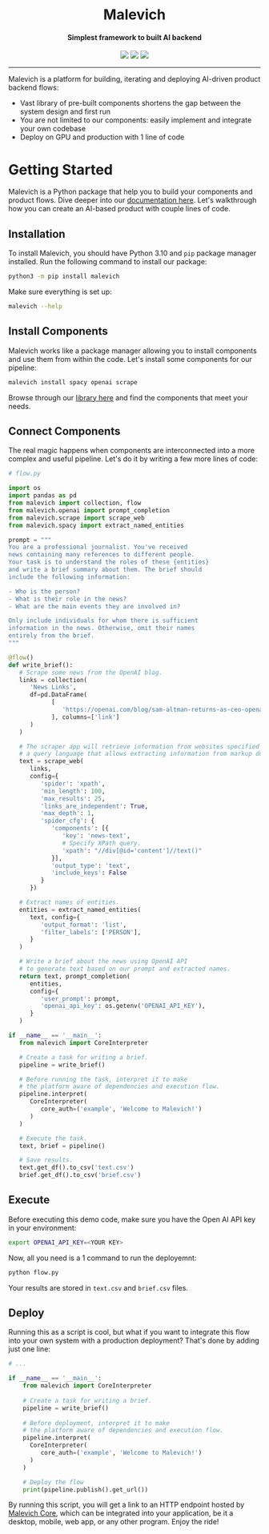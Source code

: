 <div align="center">
    <h1>Malevich</h1>
    <h4>Simplest framework to built AI backend</h4>
    <a href="https://docs.malevich.ai"><img src="https://malevich-cdn.s3.amazonaws.com/github/github_readme_docs.svg"/></a>
    <a href="https://github.com/malevichAI/malevich-library"><img src="https://malevich-cdn.s3.amazonaws.com/github/github_readme_library.svg"/></a>
    <a href="https://docs.malevich.ai"><img src="https://malevich-cdn.s3.amazonaws.com/github/github_readme_try.svg"/></a>
</div>

---

Malevich is a platform for building, iterating and deploying AI-driven product backend flows:

- Vast library of pre-built components shortens the gap between the system design and first run
- You are not limited to our components: easily implement and integrate your own codebase
- Deploy on GPU and production with 1 line of code

# Getting Started

Malevich is a Python package that help you to build your components and product flows. Dive deeper into our [documentation here](https://docs.malevich.ai). Let's walkthrough how you can create an AI-based product with couple lines of code.

## Installation

To install Malevich, you should have Python 3.10 and `pip` package manager installed. Run the following command to install our package:

```bash
python3 -m pip install malevich
```

Make sure everything is set up:

```bash
malevich --help
```

## Install Components

Malevich works like a package manager allowing you to install components and use them from within the code. Let's install some components for our pipeline:

```bash
malevich install spacy openai scrape
```

Browse through our [library here](https://space.malevich.ai/workspace?tab=public&filter=app) and find the components that meet your needs.

## Connect Components

The real magic happens when components are interconnected into a more complex and useful pipeline. Let's do it by writing a few more lines of code:

```python
# flow.py

import os
import pandas as pd
from malevich import collection, flow
from malevich.openai import prompt_completion
from malevich.scrape import scrape_web
from malevich.spacy import extract_named_entities

prompt = """
You are a professional journalist. You've received
news containing many references to different people.
Your task is to understand the roles of these {entities}
and write a brief summary about them. The brief should
include the following information:

- Who is the person?
- What is their role in the news?
- What are the main events they are involved in?

Only include individuals for whom there is sufficient
information in the news. Otherwise, omit their names
entirely from the brief.
"""

@flow()
def write_brief():
   # Scrape some news from the OpenAI blog.
   links = collection(
      'News Links',
      df=pd.DataFrame(
            [
               'https://openai.com/blog/sam-altman-returns-as-ceo-openai-has-a-new-initial-board',
            ], columns=['link']
      )
   )

   # The scraper app will retrieve information from websites specified by XPath —
   # a query language that allows extracting information from markup documents.
   text = scrape_web(
      links,
      config={
         'spider': 'xpath',
         'min_length': 100,
         'max_results': 25,
         'links_are_independent': True,
         'max_depth': 1,
         'spider_cfg': {
            'components': [{
               'key': 'news-text',
               # Specify XPath query.
               'xpath': "//div[@id='content']//text()"
            }],
            'output_type': 'text',
            'include_keys': False
         }
      })

   # Extract names of entities.
   entities = extract_named_entities(
      text, config={
         'output_format': 'list',
         'filter_labels': ['PERSON'],
      }
   )

   # Write a brief about the news using OpenAI API
   # to generate text based on our prompt and extracted names.
   return text, prompt_completion(
      entities,
      config={
         'user_prompt': prompt,
         'openai_api_key': os.getenv('OPENAI_API_KEY'),
      }
   )

if __name__ == '__main__':
   from malevich import CoreInterpreter

   # Create a task for writing a brief.
   pipeline = write_brief()

   # Before running the task, interpret it to make
   # the platform aware of dependencies and execution flow.
   pipeline.interpret(
      CoreInterpreter(
         core_auth=('example', 'Welcome to Malevich!')
      )
   )

   # Execute the task.
   text, brief = pipeline()

   # Save results.
   text.get_df().to_csv('text.csv')
   brief.get_df().to_csv('brief.csv')

```

## Execute

Before executing this demo code, make sure you have the Open AI API key in your environment:

```bash
export OPENAI_API_KEY=<YOUR KEY>
```

Now, all you need is a 1 command to run the deployemnt:

```bash
python flow.py
```
Your results are stored in `text.csv` and `brief.csv` files.

## Deploy

Running this as a script is cool, but what if you want to integrate this flow into your own system with a production deployment? That's done by adding just one line:

```python
# ...

if __name__ == '__main__':
    from malevich import CoreInterpreter
    
    # Create a task for writing a brief.
    pipeline = write_brief()
    
    # Before deployment, interpret it to make
    # the platform aware of dependencies and execution flow.
    pipeline.interpret(
      CoreInterpreter(
         core_auth=('example', 'Welcome to Malevich!')
      )
    )

    # Deploy the flow
    print(pipeline.publish().get_url())
```
By running this script, you will get a link to an HTTP endpoint hosted by [Malevich Core](https://docs.malevich.ai/API/interpreter/core.html), which can be integrated into your application, be it a desktop, mobile, web app, or any other program. Enjoy the ride!
